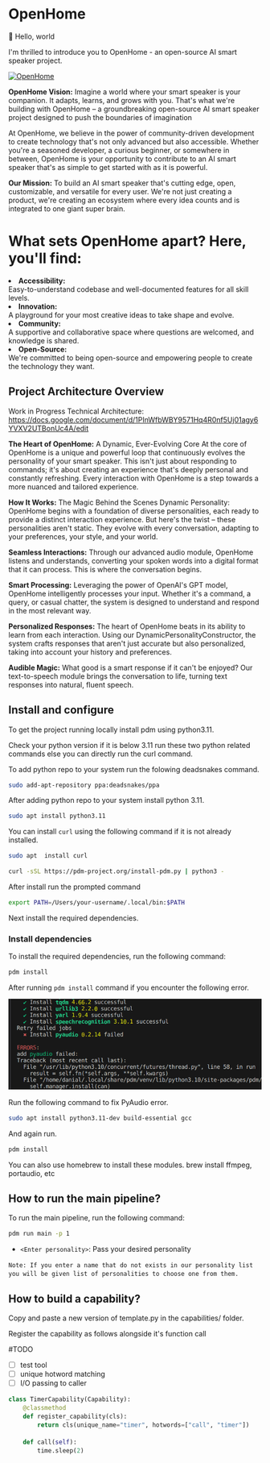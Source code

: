 # OpenHome

👋 Hello, world

I'm thrilled to introduce you to OpenHome - an open-source AI smart speaker project.

<a href='https://openhome.xyz/' target='_blank'>
    <img src='https://i.postimg.cc/02Yq2NgB/OpenHome.png' border='0' alt='OpenHome' width='250' height='250'/>
</a>

<b>OpenHome Vision:</b> Imagine a world where your smart speaker is your companion. It adapts, learns, and grows with you. That's what we're building with OpenHome – a groundbreaking open-source AI smart speaker project designed to push the boundaries of imagination

At OpenHome, we believe in the power of community-driven development to create technology that's not only advanced but also accessible. Whether you're a seasoned developer, a curious beginner, or somewhere in between, OpenHome is your opportunity to contribute to an AI smart speaker that's as simple to get started with as it is powerful.

<b>Our Mission:</b> To build an AI smart speaker that's cutting edge, open, customizable, and versatile for every user. We're not just creating a product, we're creating an ecosystem where every idea counts and is integrated to one giant super brain.

# What sets OpenHome apart? Here, you'll find:

<li><b>Accessibility:</b></li> Easy-to-understand codebase and well-documented features for all skill levels.
<li><b>Innovation:</b></li>  A playground for your most creative ideas to take shape and evolve.
<li><b>Community:</b></li>  A supportive and collaborative space where questions are welcomed, and knowledge is shared.
<li><b>Open-Source:</b></li>  We're committed to being open-source and empowering people to create the technology they want.


## Project Architecture Overview
Work in Progress Technical Architecture: https://docs.google.com/document/d/1PInWfbWBY9571Hq4R0nf5Uj01agy6YVXV2UTBonUc4A/edit

<b>The Heart of OpenHome:</b> A Dynamic, Ever-Evolving Core At the core of OpenHome is a unique and powerful loop that continuously evolves the personality of your smart speaker. This isn't just about responding to commands; it's about creating an experience that's deeply personal and constantly refreshing. Every interaction with OpenHome is a step towards a more nuanced and tailored experience.

<b>How It Works:</b> The Magic Behind the Scenes Dynamic Personality: OpenHome begins with a foundation of diverse personalities, each ready to provide a distinct interaction experience. But here's the twist – these personalities aren't static. They evolve with every conversation, adapting to your preferences, your style, and your world.

<b>Seamless Interactions:</b> Through our advanced audio module, OpenHome listens and understands, converting your spoken words into a digital format that it can process. This is where the conversation begins.

<b>Smart Processing:</b> Leveraging the power of OpenAI's GPT model, OpenHome intelligently processes your input. Whether it's a command, a query, or casual chatter, the system is designed to understand and respond in the most relevant way.

<b>Personalized Responses:</b> The heart of OpenHome beats in its ability to learn from each interaction. Using our DynamicPersonalityConstructor, the system crafts responses that aren't just accurate but also personalized, taking into account your history and preferences.

<b>Audible Magic:</b> What good is a smart response if it can't be enjoyed? Our text-to-speech module brings the conversation to life, turning text responses into natural, fluent speech.



## Install and configure

To get the project running locally install pdm using python3.11.

Check your python version if it is below 3.11 run these two python related commands else you can directly run the curl command.

To add python repo to your system run the folowing deadsnakes command.

```bash
sudo add-apt-repository ppa:deadsnakes/ppa
```

After adding python repo to your system install python 3.11.


```bash
sudo apt install python3.11
```

You can install `curl` using the following command if it is not already installed.

```bash
sudo apt  install curl
```

```bash
curl -sSL https://pdm-project.org/install-pdm.py | python3 -
```

After install run the prompted command

```bash
export PATH=/Users/your-username/.local/bin:$PATH
```

Next install the required dependencies.


### Install dependencies

To install the required dependencies, run the following command:

```bash
pdm install
```
After running `pdm install` command if you encounter the following error.

![Error log](/assets/pyAudio_error.png?raw=true "PyAudio Error")

Run the following command to fix PyAudio error.

```bash
sudo apt install python3.11-dev build-essential gcc
```
And again run.

```bash
pdm install
```

You can also use homebrew to install these modules. brew install ffmpeg, portaudio, etc
## How to run the main pipeline?

To run the main pipeline, run the following command:

```bash
pdm run main -p 1
```

- `<Enter personality>`: Pass your desired personality

`Note: If you enter a name that do not exists in our personality list you will be given list of personalities to choose one from them.`


## How to build a capability?

Copy and paste a new version of template.py in the capabilities/ folder.

Register the capability as follows alongside it's function call

#TODO 
- [ ] test tool
- [ ] unique hotword matching
- [ ] I/O passing to caller

```python
class TimerCapability(Capability):
    @classmethod
    def register_capability(cls):
        return cls(unique_name="timer", hotwords=["call", "timer"])

    def call(self):
        time.sleep(2)
```
